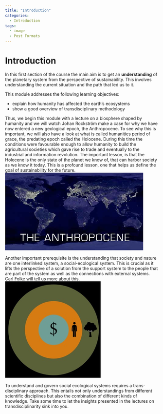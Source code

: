 ```yaml
---
title: "Introduction"
categories:
  - Introduction
tags:
  - image
  - Post Formats
---
```



# Introduction

In this first section of the course the main aim is to get an __understanding__ of the planetary system from the perspective of sustainability. This involves understanding the current situation and the path that led us to it. 

This module addresses the following learning objectives:

* explain how humanity has affected the earth’s ecosystems
* show a good overview of transdisciplinary methodology 

Thus, we begin this module with a lecture on a biosphere shaped by humanity and we will watch Johan Rockström make a case for why we have now entered a new geological epoch, the Anthropocene. To see why this is important, we will also have a look at what is called humanities period of grace, the predating epoch called the Holocene. During this time the conditions were favourable enough to allow humanity to build the agricultural societies which gave rise to trade and eventually to the industrial and information revolution. The important lesson, is that the Holocene is the only state of the planet we know of, that can harbor society as we know it today. This is a profound lesson, one that helps us define the goal of sustainability for the future.![The Anthropocene](assets/images/Anthropocene.jpg)

Another important prerequisite is the understanding that society and nature are one interlinked system, a social-ecological system. This is crucial as it lifts the perspective of a solution from the support system to the people that are part of the system as well as the connections with external systems. Carl Folke will tell us more about this. ![Social-ecological systems](assets/images/SocEcolSys.png)

To understand and govern social ecological systems requires a trans-disciplinary approach. This entails not only understandings from different scientific disciplines but also the combination of different kinds of knowledge. Take some time to let the insights presented in the lectures on transdisciplinarity sink into you.
